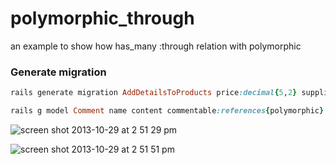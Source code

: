 polymorphic_through
===================

an example to show how has_many :through relation with polymorphic

### Generate migration

```ruby
rails generate migration AddDetailsToProducts price:decimal{5,2} supplier:references{polymorphic}

rails g model Comment name content commentable:references{polymorphic}
```

![screen shot 2013-10-29 at 2 51 29 pm](https://f.cloud.github.com/assets/83296/1431187/4e930df2-40cb-11e3-9496-9f9b50664ed7.png)


![screen shot 2013-10-29 at 2 51 51 pm](https://f.cloud.github.com/assets/83296/1431189/5326f766-40cb-11e3-8ced-8eb6b6b02c45.png)

